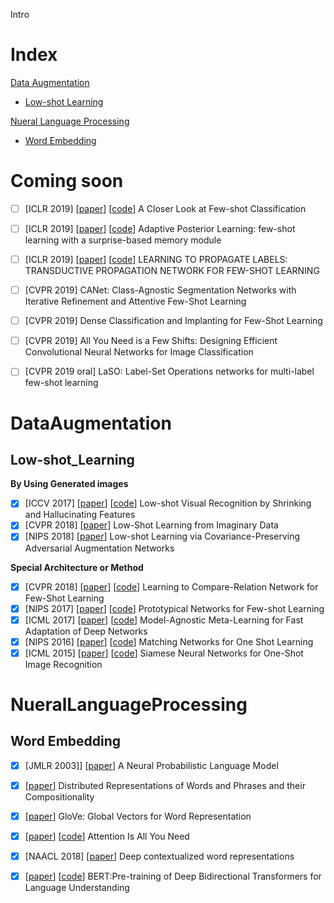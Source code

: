 Intro

# Index
[Data Augmentation](#DataAugmentation)
  - [Low-shot Learning](#Low-shot_Learning)

[Nueral Language Processing](#NueralLanguageProcessing)

+ [Word Embedding](#WordEmbedding)

# Coming soon
- [ ] [ICLR 2019] [[paper](https://openreview.net/pdf?id=HkxLXnAcFQ)] [[code](https://github.com/wyharveychen/CloserLookFewShot)] A Closer Look at Few-shot Classification
- [ ] [ICLR 2019] [[paper](https://openreview.net/pdf?id=ByeSdsC9Km)] [[code](https://github.com/cogentlabs/apl)] Adaptive Posterior Learning: few-shot learning with a surprise-based memory module
- [ ] [ICLR 2019] [[paper](https://openreview.net/pdf?id=SyVuRiC5K7)] [[code](https://github.com/VDeamoV/TPN)] LEARNING TO PROPAGATE LABELS: TRANSDUCTIVE PROPAGATION NETWORK FOR FEW-SHOT LEARNING

- [ ] [CVPR 2019] CANet: Class-Agnostic Segmentation Networks with Iterative Refinement and Attentive Few-Shot Learning
- [ ] [CVPR 2019] Dense Classification and Implanting for Few-Shot Learning
- [ ] [CVPR 2019] All You Need is a Few Shifts: Designing Efficient Convolutional Neural Networks for Image Classification
- [ ] [CVPR 2019 oral] LaSO: Label-Set Operations networks for multi-label few-shot learning

# DataAugmentation
## Low-shot_Learning
**By Using Generated images**
  - [x] [ICCV 2017] [[paper](http://openaccess.thecvf.com/content_ICCV_2017/papers/Hariharan_Low-Shot_Visual_Recognition_ICCV_2017_paper.pdf)] [[code](https://github.com/facebookresearch/low-shot-shrink-hallucinate)] Low-shot Visual Recognition by Shrinking and Hallucinating Features
  - [x] [CVPR 2018] [[paper](http://openaccess.thecvf.com/content_cvpr_2018/papers/Wang_Low-Shot_Learning_From_CVPR_2018_paper.pdf)] Low-Shot Learning from Imaginary Data
  - [x] [NIPS 2018] [[paper](https://papers.nips.cc/paper/7376-low-shot-learning-via-covariance-preserving-adversarial-augmentation-networks.pdf)] Low-shot Learning via Covariance-Preserving Adversarial Augmentation Networks

**Special Architecture or Method**
  - [x] [CVPR 2018] [[paper](http://10.3.200.202/cache/2/03/openaccess.thecvf.com/d0a8b18c2009916407c2becbadc35bc7/Sung_Learning_to_Compare_CVPR_2018_paper.pdf)] [[code](https://github.com/floodsung/LearningToCompare_FSL)] Learning to Compare-Relation Network for Few-Shot Learning
  - [x] [NIPS 2017] [[paper](http://papers.nips.cc/paper/6996-prototypical-networks-for-few-shot-learning.pdf)] [[code](https://github.com/orobix/Prototypical-Networks-for-Few-shot-Learning-PyTorch)] Prototypical Networks for Few-shot Learning
  - [x] [ICML 2017] [[paper](https://arxiv.org/pdf/1703.03400.pdf)] [[code](https://github.com/dragen1860/MAML-Pytorch)] Model-Agnostic Meta-Learning for Fast Adaptation of Deep Networks
  - [x] [NIPS 2016] [[paper](http://papers.nips.cc/paper/6385-matching-networks-for-one-shot-learning.pdf)] [[code](https://github.com/gitabcworld/MatchingNetworks)] Matching Networks for One Shot Learning
  - [x] [ICML 2015] [[paper](http://openaccess.thecvf.com/content_ICCV_2017/papers/Hariharan_Low-Shot_Visual_Recognition_ICCV_2017_paper.pdf)] [[code](http://www.cs.toronto.edu/~gkoch/files/msc-thesis.pdf)] Siamese Neural Networks for One-Shot Image Recognition

# NueralLanguageProcessing

 ## Word Embedding

+ [x] [JMLR 2003]] [[paper](<http://10.3.200.202/cache/12/03/www.jmlr.org/9633c9131df0a22183c7a64855a5d166/bengio03a.pdf>)] A Neural Probabilistic Language Model
+ [x] [[paper](<https://papers.nips.cc/paper/5021-distributed-representations-of-words-and-phrases-and-their-compositionality.pdf>)] Distributed Representations of Words and Phrases and their Compositionality
+ [x] [[paper]((https://nlp.stanford.edu/pubs/glove.pdf))] GloVe: Global Vectors for Word Representation
+ [x] [[paper](<https://arxiv.org/pdf/1706.03762.pdf>)] [[code](https://github.com/tensorflow/tensor2tensor)] Attention Is All You Need
+ [x] [NAACL 2018] [[paper](<https://arxiv.org/pdf/1802.05365.pdf>)] Deep contextualized word representations
+ [x] [[paper](https://arxiv.org/pdf/1810.04805.pdf)] [[code](<https://github.com/google-research/bert>)] BERT:Pre-training of Deep Bidirectional Transformers for Language Understanding



